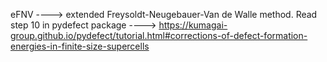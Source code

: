eFNV ----> extended Freysoldt-Neugebauer-Van de Walle method. Read step 10 in pydefect package ----> https://kumagai-group.github.io/pydefect/tutorial.html#corrections-of-defect-formation-energies-in-finite-size-supercells
